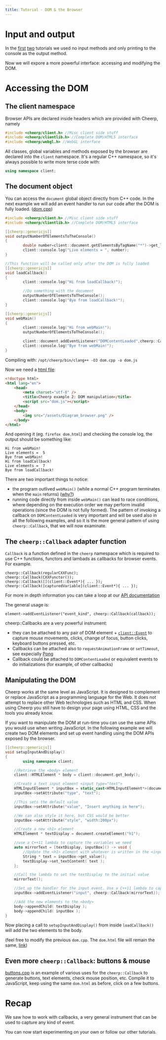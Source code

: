 ```yaml
---
title: Tutorial - DOM & the Browser
---
```


# Input and output

In the [first](Getting-started#hello-world) [two](Tutorial-Hello-Wasm) tutorials we used no input methods and only printing to the console as the output method.

Now we will expore a more powerful interface: accessing and modifying the DOM.

# Accessing the DOM

## The client namespace

Browser APIs are declared inside headers which are provided with Cheerp, namely

```cpp
#include <cheerp/client.h> //Misc client side stuff
#include <cheerp/clientlib.h> //Complete DOM/HTML5 interface
#include <cheerp/webgl.h> //WebGL interface
```

All classes, global variables and methods exposed by the browser are declared into the `client` namespace. It's a regular C++ namespace, so it's always possible to write more terse code with:

```cpp
using namespace client;
```

## The document object

You can access the `document` global object directly from C++ code. In the next example we will add an event handler to run our code after the DOM is fully loaded. ([dom.cpp](/cheerp/tutorials/dom_access/dom.cpp))

```cpp
#include <cheerp/client.h> //Misc client side stuff
#include <cheerp/clientlib.h> //Complete DOM/HTML5 interface

[[cheerp::genericjs]]
void outputNumberOfElementsToTheConsole()
{
        double number=client::document.getElementsByTagName("*")->get_length();
        client::console.log("Live elements = ", number);
}

//This function will be called only after the DOM is fully loaded
[[cheerp::genericjs]]
void loadCallback()
{
        client::console.log("Hi from loadCallback!");

        //Do something with the document
        outputNumberOfElementsToTheConsole();
        client::console.log("Bye from loadCallback!");
}

[[cheerp::genericjs]]
void webMain()
{
        client::console.log("Hi from webMain!");
        outputNumberOfElementsToTheConsole();

        client::document.addEventListener("DOMContentLoaded",cheerp::Callback(loadCallback));
        client::console.log("Bye from webMain!");
}

```

Compiling with:
`/opt/cheerp/bin/clang++ -O3 dom.cpp -o dom.js`

Now we need a [html file](/cheerp/tutorials/dom_access/dom.html):

```html
<!doctype html>
<html lang="en">
	<head>
		<meta charset="utf-8" />
		<title>Cheerp example 2: DOM manipulation</title>
		<script src="dom.js"></script>
	</head>
	<body>
		<img src="/assets/Diagram_browser.png" />
	</body>
</html>
```

And opening it (eg. `firefox dom.html`) and checking the console log, the output should be something like:

```
Hi from webMain!
Live elements =  5
Bye from webMain!
Hi from loadCallback!
Live elements =  7
Bye from loadCallback!
```

There are two important things to notice:

- the program outlived `webMain()` (while a normal C++ program terminates when the `main` returns) ([why?](Cheerp-basics#the-webmain-entry-point))
- running code directly from inside `webMain()` can lead to race conditions, where depending on the execution order we may perform invalid operations (since the DOM is not fully formed). The pattern of invoking a callback on `DOMContentLoaded` is very important and will be used also in all the following examples, and so it is the more general pattern of using `cheerp::Callback`, that we will now examinate.

## The `cheerp::Callback` adapter function

`Callback` is a function defined in the `cheerp` namespace which is required to use C++ functions, functors and lambads as callbacks for browser events. For example.

```
cheerp::Callback(regularCXXFunc);
cheerp::Callback(CXXFunctor());
cheerp::Callback([](client::Event*){ ... });
cheerp::Callback([capturedVariable](client::Event*){ ... });
```

For more in depth information you can take a loop at our [API documentation](http://leaningtech.com/API/namespacecheerp.html#a3dd35fdcd0dd20e953ca993dcbbd34af)

The general usage is:

```
element->addEventListener("event_kind", cheerp::Callback(callback));
```

cheerp::Callbacks are a very powerful instrument:

- they can be attached to any pair of DOM element + [`client::Event`](https://developer.mozilla.org/en-US/docs/Web/Events) to capture mouse movements, clicks, change of focus, button clicks, keyboard buttons pressed, etc.
- Callbacks can be attached also to `requestAnimationFrame` or `setTimeout`, see expecially [Pong](Cheerp-Tutorial-Mixed-mode-C++-to-WebAssembly-and-JavaScript)
- Callback could be attached to `DOMContentLoaded` or equivalent events to do initializations (for example, of other callbacks)

## Manipulating the DOM

Cheerp works at the same level as JavaScript. It is designed to complement or replace JavaScript as a programming language for the Web. It does not attempt to replace other Web technologies such as HTML and CSS. When using Cheerp you still have to design your page using HTML, CSS and the tools you already know.

If you want to manipulate the DOM at run-time you can use the same APIs you would use when writing JavaScript. In the following example we will create two DOM elements and set up event handling using the DOM APIs exposed by the browser.

```cpp
[[cheerp::genericjs]]
void setupInputAndDisplay()
{
        using namespace client;

	//Retrieve the <body> element
	client::HTMLElement * body = client::document.get_body();

	//Create a text input element <input type="text">
	HTMLInputElement * inputBox = static_cast<HTMLInputElement*>(document.createElement("input") );
	inputBox->setAttribute("type", "text");

	//This sets the default value
	inputBox->setAttribute("value", "Insert anything in here");

	//We can also style it here, but CSS would be better
	inputBox->setAttribute("style", "width:200px");

	//Create a new <h1> element
	HTMLElement * textDisplay = document.createElement("h1");

	//use a C++11 lambda to capture the variables we need
	auto mirrorText = [textDisplay, inputBox]() -> void {
		//Update the <h1> element with whatever is written in the <input> element
		String * text = inputBox->get_value();
		textDisplay->set_textContent( text );
	};

	//Call the lambda to set the textDisplay to the initial value
	mirrorText();

	//Set up the handler for the input event. Use a C++11 lambda to capture the variables we need
	inputBox->addEventListener("input", cheerp::Callback(mirrorText));

	//Add the new elements to the <body>
	body->appendChild( textDisplay );
	body->appendChild( inputBox );
}
```

Now placing a call to `setupInputAndDisplay()` from inside `loadCallback()` will add the two elements to the body.

(feel free to modify the previous `dom.cpp`. The `dom.html` file will remain the same, [link](/cheerp/tutorials/dom_manipulation/dom.cpp))

## Even more `cheerp::Callback`: buttons & mouse

[buttons.cpp](/cheerp/tutorials/dom_buttons/buttons.cpp) is an example of various uses for the `cheerp::Callback` to generate buttons, text elements, check mouse position, etc. Compile it to JavaScript, keep using the same `dom.html` as before, click on a few buttons.

# Recap

We saw how to work with callbacks, a very general instrument that can be used to capture any kind of event.

You can now start experimenting on your own or follow our other tutorials.
